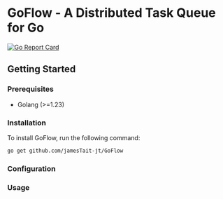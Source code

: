 # GoFlow - A Distributed Task Queue for Go

[![Go Report Card](https://goreportcard.com/badge/github.com/jamesTait-jt/GoFlow)](https://goreportcard.com/report/github.com/jamesTait-jt/GoFlow)

## Getting Started

### Prerequisites

- Golang (>=1.23)

### Installation

To install GoFlow, run the following command:

```bash
go get github.com/jamesTait-jt/GoFlow
```

### Configuration

### Usage
